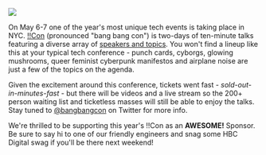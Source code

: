 ![](http://i.imgur.com/oOwcZoe.png)

On May 6-7 one of the year's most unique tech events is taking place in NYC. [!!Con](http://bangbangcon.com) (pronounced "bang bang con") is two-days of ten-minute talks featuring a diverse array of [speakers and topics](http://bangbangcon.com/speakers.html). You won't find a lineup like this at your typical tech conference - punch cards, cyborgs, glowing mushrooms, queer feminist cyberpunk manifestos and airplane noise are just a few of the topics on the agenda.

Given the excitement around this conference, tickets went fast - *sold-out-in-minutes-fast* - but there will be videos and a live stream so the 200+ person waiting list and ticketless masses will still be able to enjoy the talks. Stay tuned to [@bangbangcon](https://twitter.com/bangbangcon) on Twitter for more info. 

We're thrilled to be supporting this year's !!Con as an **AWESOME!** Sponsor. Be sure to say hi to one of our friendly engineers and snag some HBC Digital swag if you'll be there next weekend! 

